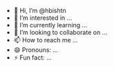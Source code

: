 - 👋 Hi, I’m @hbishtn
- 👀 I’m interested in ...
- 🌱 I’m currently learning ...
- 💞️ I’m looking to collaborate on ...
- 📫 How to reach me ...
- 😄 Pronouns: ...
- ⚡ Fun fact: ...

<!---
hbishtn/hbishtn is a ✨ special ✨ repository because its `README.md` (this file) appears on your GitHub profile.
You can click the Preview link to take a look at your changes.
--->
